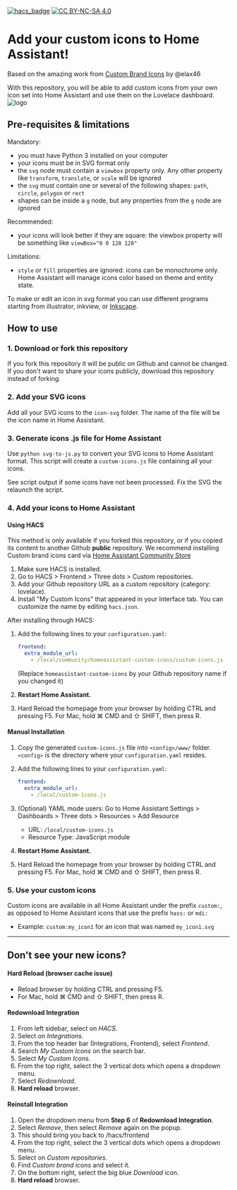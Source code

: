 
[![hacs_badge](https://img.shields.io/badge/HACS-Integration-41BDF5.svg)](https://github.com/hacs/integration)
[![CC BY-NC-SA 4.0][cc-by-nc-sa-shield]][cc-by-nc-sa]

[cc-by-nc-sa]: http://creativecommons.org/licenses/by-nc-sa/4.0/
[cc-by-nc-sa-image]: https://licensebuttons.net/l/by-nc-sa/4.0/88x31.png
[cc-by-nc-sa-shield]: https://img.shields.io/badge/License-CC%20BY--NC--SA%204.0-lightgrey.svg

# Add your custom icons to Home Assistant!

Based on the amazing work from [Custom Brand Icons](https://github.com/elax46/custom-brand-icons) by @elax46 

With this repository, you will be able to add custom icons from your own icon set into Home Assistant and use them on the Lovelace dashboard.
![logo](https://res.cloudinary.com/dcongin7u/image/upload/v1707320837/cbi-logo.jpg)

## Pre-requisites & limitations

Mandatory:
* you must have Python 3 installed on your computer
* your icons must be in SVG format only
* the `svg` node must contain a `viewbox` property only. Any other property like `transform`, `translate`, or `scale` will be ignored
* the `svg` must contain one or several of the following shapes: `path`, `circle`, `polygon` or `rect`
* shapes can be inside a `g` node, but any properties from the `g` node are ignored

Recommended:
* your icons will look better if they are square: the viewbox property will be something like `viewBox="0 0 128 128"`

Limitations:
* `style` or `fill` properties are ignored: icons can be monochrome only. Home Assistant will manage icons color based on theme and entity state.

To make or edit an icon in svg format you can use different programs starting from illustrator, inkview, or [Inkscape](https://inkscape.org/).

## How to use

### 1. Download or fork this repository

If you fork this repository it will be public on Github and cannot be changed. 
If you don't want to share your icons publicly, download this repository instead of forking.

### 2. Add your SVG icons

Add all your SVG icons to the `icon-svg` folder. The name of the file will be the icon name in Home Assistant.

### 3. Generate icons .js file for Home Assistant

Use `python svg-to-js.py` to convert your SVG icons to Home Assistant format. This script will create a `custom-icons.js` file containing all your icons.

See script output if some icons have not been processed. Fix the SVG the relaunch the script.

### 4. Add your icons to Home Assistant

#### Using HACS

This method is only available if you forked this repository, or if you copied its content to another Github **public** repository.
We recommend installing Custom brand icons card via [Home Assistant Community Store](https://hacs.xyz)

1. Make sure HACS is installed.
2. Go to HACS > Frontend > Three dots > Custom repositories.
3. Add your Github repository URL as a custom repository (category: lovelace).
4. Install "My Custom Icons" that appeared in your Interface tab. You can customize the name by editing `hacs.json`.

After installing through HACS:
1. Add the following lines to your `configuration.yaml`:

    ```yaml
    frontend:
      extra_module_url:
        - /local/community/homeassistant-custom-icons/custom-icons.js
    ```
   (Replace `homeassistant-custom-icons` by your Github repository name if you changed it)

2. **Restart Home Assistant.**

3. Hard Reload the homepage from your browser by holding CTRL and pressing F5. For Mac, hold ⌘ CMD and ⇧ SHIFT, then press R.

#### Manual Installation

1. Copy the generated `custom-icons.js` file into `<config>/www/` folder. `<config>` is the directory where your `configuration.yaml` resides.

2. Add the following lines to your `configuration.yaml`:

    ```yaml
    frontend:
      extra_module_url:
        - /local/custom-icons.js
    ```

3. (Optional) YAML mode users: Go to Home Assistant Settings > Dashboards > Three dots > Resources > Add Resource  
   * URL: `/local/custom-icons.js`  
   * Resource Type: JavaScript module  

4. **Restart Home Assistant.**

5. Hard Reload the homepage from your browser by holding CTRL and pressing F5. For Mac, hold ⌘ CMD and ⇧ SHIFT, then press R.

### 5. Use your custom icons

Custom icons are available in all Home Assistant under the prefix `custom:`, as opposed to Home Assistant icons that use the prefix `hass:` or `mdi:`
- Example: `custom:my_icon1` for an icon that was named `my_icon1.svg`

---

## Don't see your new icons?

#### Hard Reload (browser cache issue)
- Reload browser by holding CTRL and pressing F5.
- For Mac, hold ⌘ CMD and ⇧ SHIFT, then press R.

#### Redownload Integration
1. From left sidebar, select on *HACS*.
2. Select on *Integrations*.
3. From the top header bar (Integrations, Frontend), select *Frontend*.
4. Search *My Custom Icons* on the search bar.
5. Select *My Custom Icons*.
6. From the top right, select the 3 vertical dots which opens a dropdown menu.
7. Select *Redownload*.
8. **Hard reload** browser.

#### Reinstall Integration
1. Open the dropdown menu from **Step 6** of **Redownload Integration**.
2. Select *Remove*, then select *Remove* again on the popup.
3. This should bring you back to /hacs/frontend
4. From the top right, select the 3 vertical dots which opens a dropdown menu.
5. Select on *Custom repositories*.
6. Find *Custom brand icons* and select it.
7. On the bottom right, select the big blue *Download* icon.
8. **Hard reload** browser.
